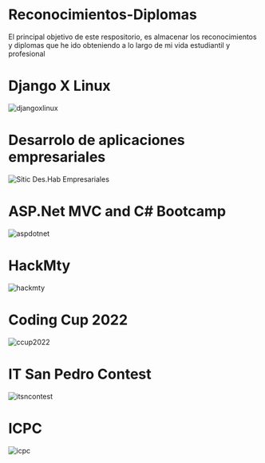 # Reconocimientos-Diplomas
El principal objetivo de este respositorio, es almacenar los reconocimientos y diplomas que he ido obteniendo a lo largo de mi 
vida estudiantil y profesional

# Django X Linux
![djangoxlinux](https://github.com/IGerardoJR/Reconocimientos-Diplomas/blob/main/reco-piedras.png)

# Desarrolo de aplicaciones empresariales
![Sitic Des.Hab Empresariales](https://github.com/IGerardoJR/Reconocimientos-Diplomas/blob/main/reco-sitic.png)
# ASP.Net MVC and C# Bootcamp
![aspdotnet](https://github.com/IGerardoJR/Reconocimientos-Diplomas/blob/main/udemyAspNet.jpg)
# HackMty
![hackmty](https://github.com/IGerardoJR/Reconocimientos-Diplomas/blob/main/certHackMty.png)

# Coding Cup 2022
![ccup2022](https://github.com/IGerardoJR/Reconocimientos-Diplomas/blob/main/ccup2022.png)


# IT San Pedro Contest
![itsncontest](https://github.com/IGerardoJR/Reconocimientos-Diplomas/blob/main/certsnp.png)
# ICPC
![icpc](https://github.com/IGerardoJR/Reconocimientos-Diplomas/blob/main/certicpc.png)

